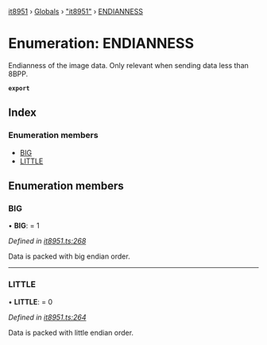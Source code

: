 [it8951](../README.md) › [Globals](../globals.md) › ["it8951"](../modules/_it8951_.md) › [ENDIANNESS](_it8951_.endianness.md)

# Enumeration: ENDIANNESS

Endianness of the image data. Only relevant when sending data less than 8BPP.

**`export`** 

## Index

### Enumeration members

* [BIG](_it8951_.endianness.md#big)
* [LITTLE](_it8951_.endianness.md#little)

## Enumeration members

###  BIG

• **BIG**: = 1

*Defined in [it8951.ts:268](https://github.com/gnzzz/IT8951/blob/fd2b990/lib/it8951.ts#L268)*

Data is packed with big endian order.

___

###  LITTLE

• **LITTLE**: = 0

*Defined in [it8951.ts:264](https://github.com/gnzzz/IT8951/blob/fd2b990/lib/it8951.ts#L264)*

Data is packed with little endian order.
